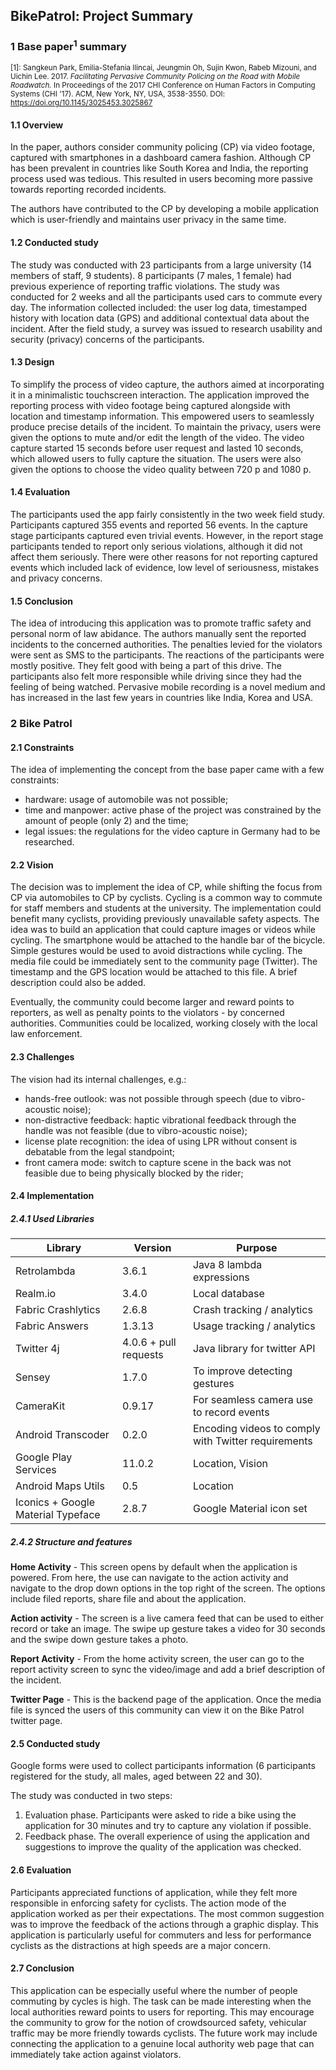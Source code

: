 ## BikePatrol: Project Summary

### 1 Base paper<sup>1</sup> summary

<sub>[1]: Sangkeun Park, Emilia-Stefania Ilincai, Jeungmin Oh, Sujin Kwon, Rabeb Mizouni, and Uichin Lee. 2017. <i>Facilitating Pervasive Community Policing on the Road with Mobile Roadwatch.</i> In Proceedings of the 2017 CHI Conference on Human Factors in Computing Systems (CHI '17). ACM, New York, NY, USA, 3538-3550. DOI: https://doi.org/10.1145/3025453.3025867</sub>

#### 1.1 Overview
In the paper, authors consider community policing (CP) via video footage, captured with smartphones in a dashboard camera fashion.
Although CP has been prevalent in countries like South Korea and India, the reporting process used was tedious.
This resulted in users becoming more passive towards reporting recorded incidents.

The authors have contributed to the CP by developing a mobile application which is user-friendly and maintains user privacy in the same time.

#### 1.2 Conducted study
The study was conducted with 23 participants from a large university (14 members of staff, 9 students).
8 participants (7 males, 1 female) had previous experience of reporting traffic violations.
The study was conducted for 2 weeks and all the participants used cars to commute every day.
The information collected included: the user log data, timestamped history with location data (GPS) and additional contextual data about the incident.
After the field study, a survey was issued to research usability and security (privacy) concerns of the participants.

#### 1.3 Design
To simplify the process of video capture, the authors aimed at incorporating it in a minimalistic touchscreen interaction.
The application improved the reporting process with video footage being captured alongside with location and timestamp information.
This empowered users to seamlessly produce precise details of the incident.
To maintain the privacy, users were given the options to mute and/or edit the length of the video.
The video capture started 15 seconds before user request and lasted 10 seconds, which allowed users to fully capture the situation.
The users were also given the options to choose the video quality between 720 p and 1080 p.

#### 1.4 Evaluation
The participants used the app fairly consistently in the two week field study.
Participants captured 355 events and reported 56 events.
In the capture stage participants captured even trivial events.
However, in the report stage participants tended to report only serious violations, although it did not affect them seriously.
There were other reasons for not reporting captured events which included lack of evidence, low level of seriousness, mistakes and privacy concerns.

#### 1.5 Conclusion
The idea of introducing this application was to promote traffic safety and personal norm of law abidance.
The authors manually sent the reported incidents to the concerned authorities.
The penalties levied for the violators were sent as SMS to the participants.
The reactions of the participants were mostly positive.
They felt good with being a part of this drive.
The participants also felt more responsible while driving since they had the feeling of being watched.
Pervasive mobile recording is a novel medium and has increased in the last few years in countries like India, Korea and USA.

### 2 Bike Patrol
#### 2.1 Constraints
The idea of implementing the concept from the base paper came with a few constraints:

- hardware: usage of automobile was not possible;
- time and manpower: active phase of the project was constrained by the amount of people (only 2) and the time;
- legal issues: the regulations for the video capture in Germany had to be researched.

#### 2.2 Vision
The decision was to implement the idea of CP, while shifting the focus from CP via automobiles to CP by cyclists.
Cycling is a common way to commute for staff members and students at the university.
The implementation could benefit many cyclists, providing previously unavailable safety aspects.
The idea was to build an application that could capture images or videos while cycling.
The smartphone would be attached to the handle bar of the bicycle.
Simple gestures would be used to avoid distractions while cycling.
The media file could be immediately sent to the community page (Twitter).
The timestamp and the GPS location would be attached to this file.
A brief description could also be added.

Eventually, the community could become larger and reward points to reporters, as well as penalty points to the violators - by concerned authorities.
Communities could be localized, working closely with the local law enforcement.

#### 2.3 Challenges
The vision had its internal challenges, e.g.:

- hands-free outlook: was not possible through speech (due to vibro-acoustic noise);
- non-distractive feedback: haptic vibrational feedback through the handle was not feasible (due to vibro-acoustic noise);
- license plate recognition: the idea of using LPR without consent is debatable from the legal standpoint;
- front camera mode: switch to capture scene in the back was not feasible due to being physically blocked by the rider;

#### 2.4 Implementation
##### 2.4.1 Used Libraries
|Library |Version    |  Purpose |
|---|---|---|
|Retrolambda    | 3.6.1 | Java 8 lambda expressions  |
|Realm.io   | 3.4.0 | Local database |
|Fabric Crashlytics   | 2.6.8 | Crash tracking / analytics |
|Fabric Answers   | 1.3.13 | Usage tracking / analytics|
|Twitter 4j    | 4.0.6 + pull requests | Java library for twitter API |
|Sensey  | 1.7.0 | To improve detecting gestures|
|CameraKit       | 0.9.17 | For seamless camera use to record events |
|Android Transcoder       | 0.2.0 | Encoding videos to comply with Twitter requirements |
|Google Play Services | 11.0.2 | Location, Vision|
|Android Maps Utils | 0.5 | Location |
|Iconics + Google Material Typeface  | 2.8.7 | Google Material icon set |


##### 2.4.2 Structure and features
**Home Activity** - This screen opens by default when the application is powered. From here, the use can navigate to the action activity and navigate to the drop down options in the top right of the screen. The options include filed reports, share file and about the application.

**Action activity** - The screen is a live camera feed that can be used to either record or take an image. The swipe up gesture takes a video for 30 seconds and the swipe down gesture takes a photo.

**Report Activity** - From the home activity screen, the user can go to the report activity screen to sync the video/image and add a brief description of the incident.

**Twitter Page** - This is the backend page of the application. Once the media file is synced the users of this community can view it on the Bike Patrol twitter page.

#### 2.5 Conducted study
Google forms were used to collect participants information (6 participants registered for the study, all males, aged between 22 and 30).

The study was conducted in two steps:

1. Evaluation phase. Participants were asked to ride a bike using the application for 30 minutes and try to capture any violation if possible.
2. Feedback phase. The overall experience of using the application and suggestions to improve the quality of the application was checked.

#### 2.6 Evaluation
Participants appreciated functions of application, while they felt more responsible in enforcing safety for cyclists.
The action mode of the application worked as per their expectations.
The most common suggestion was to improve the feedback of the actions through a graphic display.
This application is particularly useful for commuters and less for performance cyclists as the distractions at high speeds are a major concern.

#### 2.7 Conclusion
This application can be especially useful where the number of people commuting by cycles is high.
The task can be made interesting when the local authorities reward points to users for reporting.
This may encourage the community to grow for the notion of crowdsourced safety, vehicular traffic may be more friendly towards cyclists.
The future work may include connecting the application to a genuine local authority web page that can immediately take action against violators.